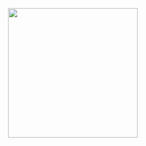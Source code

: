 <p align="center">
  <img src="https://cdn.jsdelivr.net/gh/emphori/lighthouse@master/.github/logo-257x122@2x.png" width="257px" />
</p>
